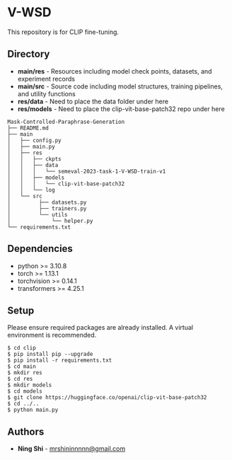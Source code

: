 # V-WSD

This repository is for CLIP fine-tuning.

## Directory
+ **main/res** - Resources including model check points, datasets, and experiment records
+ **main/src** - Source code including model structures, training pipelines, and utility functions
+ **res/data** - Need to place the data folder under here
+ **res/models** - Need to place the clip-vit-base-patch32 repo under here
```
Mask-Controlled-Paraphrase-Generation
├── README.md
├── main
│   ├── config.py
│   ├── main.py
│   ├── res
│   │   ├── ckpts
│   │   ├── data
│   │   │   └── semeval-2023-task-1-V-WSD-train-v1
│   │   ├── models
│   │   │   └── clip-vit-base-patch32
│   │   └── log
│   └── src
│         ├── datasets.py
│         ├── trainers.py
│         └── utils
│             └── helper.py
└── requirements.txt
```

## Dependencies
+ python >= 3.10.8
+ torch >= 1.13.1
+ torchvision >= 0.14.1
+ transformers >= 4.25.1

## Setup
Please ensure required packages are already installed. A virtual environment is recommended.
```
$ cd clip
$ pip install pip --upgrade
$ pip install -r requirements.txt
$ cd main
$ mkdir res
$ cd res
$ mkdir models
$ cd models
$ git clone https://huggingface.co/openai/clip-vit-base-patch32
$ cd ../..
$ python main.py
```

## Authors
* **Ning Shi** - mrshininnnnn@gmail.com